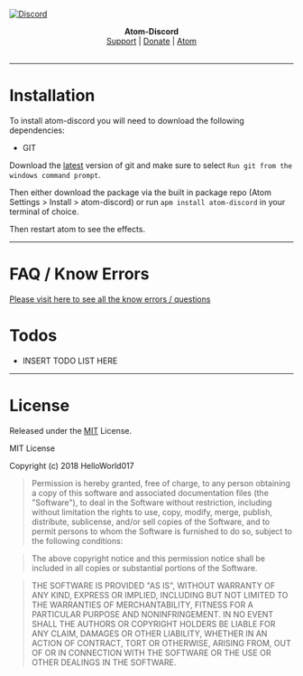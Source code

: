 [![Discord](https://s33.postimg.cc/savzs5uhb/atom-banner.png)](http://discord.gg/8nG3FkS)

<p align="center">
  <b>Atom-Discord</b><br>
  <a href="https://discordapp.com/invite/zfEs3K6">Support</a> |
  <a href="your paypal.me link here ^^">Donate</a> |
  <a href="https://www.atom.io">Atom</a>
  <br><br>
</p>

---

# Installation

To install atom-discord you will need to download the following dependencies:

- GIT

Download the [latest](https://git-scm.com/download/win) version of git and make sure to select `Run git from the windows command prompt`.


Then either download the package via the built in package repo (Atom Settings > Install > atom-discord) or run `apm install atom-discord` in your terminal of choice.

Then restart atom to see the effects.

---

# FAQ / Know Errors

[Please visit here to see all the know errors / questions](https://github.com/DerpDays/atom-discord/blob/master/faq.md)


# Todos

 - INSERT TODO LIST HERE

---

# License

Released under the [MIT](https://en.wikipedia.org/wiki/MIT_License) License.

MIT License

Copyright (c) 2018 HelloWorld017

>Permission is hereby granted, free of charge, to any person obtaining a copy
of this software and associated documentation files (the "Software"), to deal
in the Software without restriction, including without limitation the rights
to use, copy, modify, merge, publish, distribute, sublicense, and/or sell
copies of the Software, and to permit persons to whom the Software is
furnished to do so, subject to the following conditions:

> The above copyright notice and this permission notice shall be included in all
copies or substantial portions of the Software.

> THE SOFTWARE IS PROVIDED "AS IS", WITHOUT WARRANTY OF ANY KIND, EXPRESS OR
IMPLIED, INCLUDING BUT NOT LIMITED TO THE WARRANTIES OF MERCHANTABILITY,
FITNESS FOR A PARTICULAR PURPOSE AND NONINFRINGEMENT. IN NO EVENT SHALL THE
AUTHORS OR COPYRIGHT HOLDERS BE LIABLE FOR ANY CLAIM, DAMAGES OR OTHER
LIABILITY, WHETHER IN AN ACTION OF CONTRACT, TORT OR OTHERWISE, ARISING FROM,
OUT OF OR IN CONNECTION WITH THE SOFTWARE OR THE USE OR OTHER DEALINGS IN THE
SOFTWARE.
